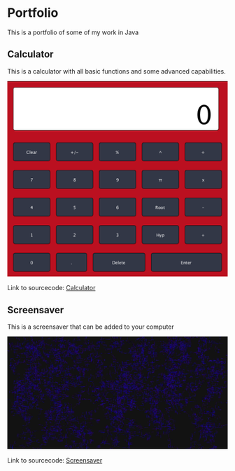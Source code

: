

# Portfolio
This is a portfolio of some of my work in Java


## Calculator
This is a calculator with all basic functions and some advanced capabilities.


![Calculator](https://github.com/Cosmaniac/Portfolio_2017-2018/blob/master/Calc.png)


Link to sourcecode: [Calculator](https://github.com/Cosmaniac/Portfolio_2017-2018/tree/master/Calculator)



## Screensaver
This is a screensaver that can be added to your computer


![Screensaver](https://github.com/Cosmaniac/Portfolio_2017-2018/blob/master/Screensaver/Screen.png)


Link to sourcecode: [Screensaver](https://github.com/Cosmaniac/Portfolio_2017-2018/tree/master/Screensaver)
